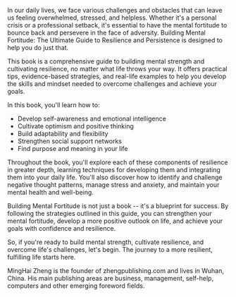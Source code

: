 

In our daily lives, we face various challenges and obstacles that can leave us feeling overwhelmed, stressed, and helpless. Whether it's a personal crisis or a professional setback, it's essential to have the mental fortitude to bounce back and persevere in the face of adversity. Building Mental Fortitude: The Ultimate Guide to Resilience and Persistence is designed to help you do just that.

This book is a comprehensive guide to building mental strength and cultivating resilience, no matter what life throws your way. It offers practical tips, evidence-based strategies, and real-life examples to help you develop the skills and mindset needed to overcome challenges and achieve your goals.

In this book, you'll learn how to:

* Develop self-awareness and emotional intelligence
* Cultivate optimism and positive thinking
* Build adaptability and flexibility
* Strengthen social support networks
* Find purpose and meaning in your life

Throughout the book, you'll explore each of these components of resilience in greater depth, learning techniques for developing them and integrating them into your daily life. You'll also discover how to identify and challenge negative thought patterns, manage stress and anxiety, and maintain your mental health and well-being.

Building Mental Fortitude is not just a book -- it's a blueprint for success. By following the strategies outlined in this guide, you can strengthen your mental fortitude, develop a more positive outlook on life, and achieve your goals with confidence and resilience.

So, if you're ready to build mental strength, cultivate resilience, and overcome life's challenges, let's begin. The journey to a more resilient, fulfilling life starts here.

MingHai Zheng is the founder of zhengpublishing.com and lives in Wuhan, China. His main publishing areas are business, management, self-help, computers and other emerging foreword fields.
